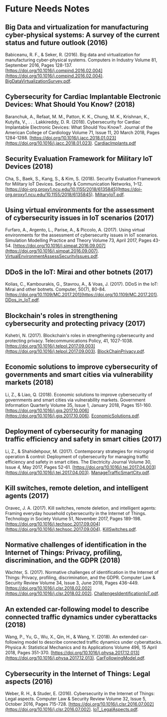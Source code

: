 # Future Needs Notes

## Big Data and virtualization for manufacturing cyber-physical systems: A survey of the current status and future outlook (2016)

Babiceanu, R. F., & Seker, R. (2016). Big data and virtualization for manufacturing cyber-physical systems. Computers in Industry
Volume 81, September 2016, Pages 128-137. [https://doi.org/10.1016/j.compind.2016.02.004](https://doi.org/10.1016/j.compind.2016.02.004). [BigDataVirtualizationSurvey.pdf](BigDataVirtualizationSurvey.pdf).

## Cybersecurity for Cardiac Implantable Electronic Devices: What Should You Know? (2018)

Baranchuk, A., Refaat, M. M., Patton, K. K., Chung, M. K., Krishnan, K., Kutyifa, V., . . . Lakkireddy, D. R. (2018). Cybersecurity for Cardiac Implantable Electronic Devices: What Should You Know?.  Journal of the American College of Cardiology Volume 71, Issue 11, 20 March 2018, Pages 1284-1288. [https://doi.org/10.1016/j.jacc.2018.01.023](https://doi.org/10.1016/j.jacc.2018.01.023). [CardiacImplants.pdf](CardiacImplants.pdf)

## Security Evaluation Framework for Military IoT Devices (2018)

Cha, S., Baek, S., Kang, S., & Kim, S. (2018). Security Evaluation Framework for Military IoT Devices. Security & Communication Networks, 1–12. [https://doi-org.proxy1.ncu.edu/10.1155/2018/6135845](https://doi-org.proxy1.ncu.edu/10.1155/2018/6135845). [MiltaryIoT.pdf](MiltaryIoT.pdf).

## Using virtual environments for the assessment of cybersecurity issues in IoT scenarios (2017)

Furfaro, A., Argento, L., Parise, A., & Piccolo, A. (2017). Using virtual environments for the assessment of cybersecurity issues in IoT scenarios. Simulation Modelling Practice and Theory Volume 73, April 2017, Pages 43-54. [https://doi.org/10.1016/j.simpat.2016.09.007](https://doi.org/10.1016/j.simpat.2016.09.007). [VirtualEnvironmentAssessSecurityIssues.pdf](VirtualEnvironmentAssessSecurityIssues.pdf).

## DDoS in the IoT: Mirai and other botnets (2017)

Kolias, C., Kambourakis, G., Stavrou, A., & Voas, J. (2017). DDoS in the IoT: Mirai and other botnets. Computer, 50(7), 80-84. [https://doi.org/10.1109/MC.2017.201](https://doi.org/10.1109/MC.2017.201). [DDos_in_IoT.pdf](DDos_in_IoT.pdf).

## Blockchain's roles in strengthening cybersecurity and protecting privacy (2017)

Kshetri, N. (2017). Blockchain's roles in strengthening cybersecurity and protecting privacy. Telecommunications Policy, 41, 1027-1038. [https://doi.org/10.1016/j.telpol.2017.09.003](https://doi.org/10.1016/j.telpol.2017.09.003).  [BlockChainPrivacy.pdf](BlockChainPrivacy.pdf).

## Economic solutions to improve cybersecurity of governments and smart cities via vulnerability markets (2018)

Li, Z., & Liao, Q. (2018). Economic solutions to improve cybersecurity of governments and smart cities via vulnerability markets. Government Information Quarterly
Volume 35, Issue 1, January 2018, Pages 151-160. [https://doi.org/10.1016/j.giq.2017.10.006](https://doi.org/10.1016/j.giq.2017.10.006).  [EconomicSolutions.pdf](EconomicSolutions.pdf).

## Deployment of cybersecurity for managing traffic efficiency and safety in smart cities (2017)

Li, Z., & Shahidehpour, M. (2017). Contemporary strategies for microgrid operation & control: Deployment of cybersecurity for managing traffic efficiency and safety in smart cities. The Electricity Journal Volume 30, Issue 4, May 2017, Pages 52-61. [https://doi.org/10.1016/j.tej.2017.04.003](https://doi.org/10.1016/j.tej.2017.04.003). [ManageTrafficSmartCity.pdf](ManageTrafficSmartCity.pdf).

## Kill switches, remote deletion, and intelligent agents (2017)

Oravec, J. A. (2017). Kill switches, remote deletion, and intelligent agents: Framing everyday household cybersecurity in the Internet of Things. Technology in Society Volume 51, November 2017, Pages 189-198. [https://doi.org/10.1016/j.techsoc.2017.09.004](https://doi.org/10.1016/j.techsoc.2017.09.004). [KillSwitches.pdf](KillSwitches.pdf).

## Normative challenges of identification in the Internet of Things: Privacy, profiling, discrimination, and the GDPR (2018)

Wachter, S. (2017). Normative challenges of identification in the Internet of Things: Privacy, profiling, discrimination, and the GDPR. Computer Law & Security Review
Volume 34, Issue 3, June 2018, Pages 436-449. [https://doi.org/10.1016/j.clsr.2018.02.002](https://doi.org/10.1016/j.clsr.2018.02.002). [ChallengesIdentificationIoT.pdf](ChallengesIdentificationIoT.pdf).

## An extended car-following model to describe connected traffic dynamics under cyberattacks (2018)

Wang, P., Yu, G., Wu, X., Qin, H., & Wang, Y. (2018). An extended car-following model to describe connected traffic dynamics under cyberattacks. Physica A: Statistical Mechanics and its Applications Volume 496, 15 April 2018, Pages 351-370. [https://doi.org/10.1016/j.physa.2017.12.013](https://doi.org/10.1016/j.physa.2017.12.013). [CarFollowingModel.pdf](CarFollowingModel.pdf).

## Cybersecurity in the Internet of Things: Legal aspects (2016)

Weber, R. H., & Studer, E. (2016). Cybersecurity in the Internet of Things: Legal aspects. Computer Law & Security Review Volume 32, Issue 5, October 2016, Pages 715-728. [https://doi.org/10.1016/j.clsr.2016.07.002](https://doi.org/10.1016/j.clsr.2016.07.002). [IoT_LegalAspects.pdf](IoT_LegalAspects.pdf).
